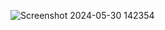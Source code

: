 ![Screenshot 2024-05-30 142354](https://github.com/VrundDalal/demo/assets/171233634/5a6da0ad-afd6-4ffa-a0b7-53e971a82e06)
